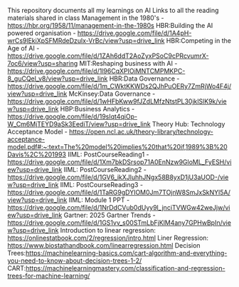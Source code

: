 This repository documents all my learnings on AI
Links to all the reading materials shared in class
     Management in the 1980's - https://hbr.org/1958/11/management-in-the-1980s
     HBR:Building the AI powered organisation -  https://drive.google.com/file/d/1A4pH-wrCs9lEkiXpSFMRdeDzulx-VrBc/view?usp=drive_link
     HBR:Competing in the Age of AI - https://drive.google.com/file/d/1ZAh6ddT2AoZyxPSoC9cPRcvumrX-7oc6/view?usp=sharing
     MIT:Reshaping business with AI - https://drive.google.com/file/d/1l96CqXPIOiMNTCMPMKPC-8_guCQel_v8/view?usp=drive_link
     HBR:Data Governance - https://drive.google.com/file/d/1m_CWktKKWDs2QJhPuOERy7ZmRjWo4F4j/view?usp=drive_link
     McKinsey:Data Governance - https://drive.google.com/file/d/1wHFbKww9fJZdLMfzNtstPL30jklSlK9k/view?usp=drive_link
     HBP:Business Analytics - https://drive.google.com/file/d/19sIqt4qiOp-W_Cm6MjTEYD9aSk3EediT/view?usp=drive_link
     Theory Hub: Technology Acceptance Model - https://open.ncl.ac.uk/theory-library/technology-acceptance-model.pdf#:~:text=The%20model%20implies%20that%20if,1989%3B%20Davis%2C%201993
     IIML: PostCourseReading1 - https://drive.google.com/file/d/1Xm7bkDSrsop71A0EnNzw9GloML_FyESH/view?usp=drive_link
     IIML: PostCourseReading2 - https://drive.google.com/file/d/1GV6_ikXJluhhJNgx58B8yxD1jU3aUOD-/view?usp=drive_link
     IIML: PostCourseReading3 - https://drive.google.com/file/d/1TaRG9gDYIOM0Jm7TOjnW8SmJxSkNYl5A/view?usp=drive_link
     IIML: Module 1 PPT - https://drive.google.com/file/d/1NrDdCVub0dUyy9l_jnciTVWGw42weJjw/view?usp=drive_link
     Gartner: 2025 Gartner Trends - https://drive.google.com/file/d/1GS1vv_s00STmLbFjKlM4any7GPHwBpIn/view?usp=drive_link
     Introduction to linear regression: https://onlinestatbook.com/2/regression/intro.html
     Liner Regression: https://www.biostathandbook.com/linearregression.html
     Decision Trees:https://machinelearning-basics.com/cart-algorithm-and-everything-you-need-to-know-about-decision-trees-1-2/
     CART:https://machinelearningmastery.com/classification-and-regression-trees-for-machine-learning/

